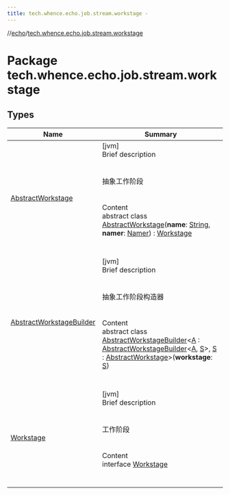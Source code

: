 ```yaml
---
title: tech.whence.echo.job.stream.workstage -
---
```

//[echo](../index.md)/[tech.whence.echo.job.stream.workstage](index.md)



# Package tech.whence.echo.job.stream.workstage  


## Types  
  
|  Name|  Summary| 
|---|---|
| [AbstractWorkstage](-abstract-workstage/index.md)| [jvm]  <br>Brief description  <br><br><br>抽象工作阶段<br><br>  <br>Content  <br>abstract class [AbstractWorkstage](-abstract-workstage/index.md)(**name**: [String](https://kotlinlang.org/api/latest/jvm/stdlib/kotlin/-string/index.html), **namer**: [Namer](../tech.whence.echo.job.stream.work/-namer/index.md)) : [Workstage](-workstage/index.md)  <br><br><br>
| [AbstractWorkstageBuilder](-abstract-workstage-builder/index.md)| [jvm]  <br>Brief description  <br><br><br>抽象工作阶段构造器<br><br>  <br>Content  <br>abstract class [AbstractWorkstageBuilder](-abstract-workstage-builder/index.md)<[A](-abstract-workstage-builder/index.md) : [AbstractWorkstageBuilder](-abstract-workstage-builder/index.md)<[A](-abstract-workstage-builder/index.md), [S](-abstract-workstage-builder/index.md)>, [S](-abstract-workstage-builder/index.md) : [AbstractWorkstage](-abstract-workstage/index.md)>(**workstage**: [S](-abstract-workstage-builder/index.md))  <br><br><br>
| [Workstage](-workstage/index.md)| [jvm]  <br>Brief description  <br><br><br>工作阶段<br><br>  <br>Content  <br>interface [Workstage](-workstage/index.md)  <br><br><br>

